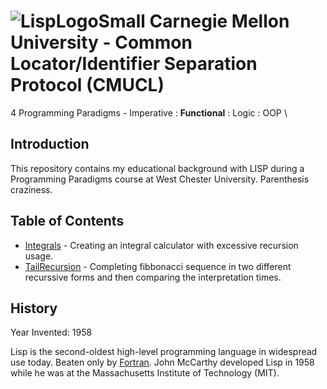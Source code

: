 # ![LispLogoSmall](https://github.com/Spades86/Undergraduate/blob/master/images/LispLogoSmall.png?raw=true) Carnegie Mellon University - Common Locator/Identifier Separation Protocol (CMUCL)

4 Programming Paradigms - Imperative : <b>Functional</b> : Logic : OOP \

## Introduction
This repository contains my educational background with LISP during a Programming Paradigms course at West Chester University. Parenthesis craziness.

## Table of Contents
* [Integrals](https://github.com/Spades86/Undergraduate/tree/master/LISP/Integrals) - Creating an integral calculator with excessive recursion usage.
* [TailRecursion](https://github.com/Spades86/Undergraduate/tree/master/LISP/TailRecursion) - Completing fibbonacci sequence in two different recurssive forms and then comparing the interpretation times.
	
## History
Year Invented: 1958

Lisp is the second-oldest high-level programming language in widespread use today. Beaten only by [Fortran](https://en.wikipedia.org/wiki/Fortran). John McCarthy developed Lisp in 1958 while he was at the Massachusetts Institute of Technology (MIT).
